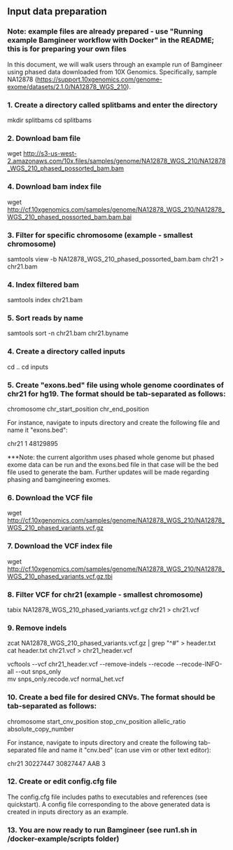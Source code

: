 ## Input data preparation

### Note: example files are already prepared - use "Running example Bamgineer workflow with Docker" in the README; this is for preparing your own files

In this document, we will walk users through an example run of Bamgineer using phased data downloaded from 10X Genomics. Specifically, sample NA12878 (https://support.10xgenomics.com/genome-exome/datasets/2.1.0/NA12878_WGS_210). 

### 1. Create a directory called splitbams and enter the directory

mkdir splitbams
cd splitbams

### 2. Download bam file 

wget http://s3-us-west-2.amazonaws.com/10x.files/samples/genome/NA12878_WGS_210/NA12878_WGS_210_phased_possorted_bam.bam

### 4. Download bam index file 

wget http://cf.10xgenomics.com/samples/genome/NA12878_WGS_210/NA12878_WGS_210_phased_possorted_bam.bam.bai

### 3. Filter for specific chromosome (example - smallest chromosome)

samtools view -b NA12878_WGS_210_phased_possorted_bam.bam chr21 > chr21.bam

### 4. Index filtered bam

samtools index chr21.bam

### 5. Sort reads by name

samtools sort -n chr21.bam chr21.byname   

### 4. Create a directory called inputs

cd ..
cd inputs

### 5. Create "exons.bed" file using whole genome coordinates of chr21 for hg19. The format should be tab-separated as follows: 

chromosome     chr_start_position     chr_end_position

For instance, navigate to inputs directory and create the following file and name it "exons.bed":

chr21     1     48129895

***Note: the current algorithm uses phased whole genome but phased exome data can be run and the exons.bed file in that case will be the bed file used to generate the bam. Further updates will be made regarding phasing and bamgineering exomes.

### 6. Download the VCF file

wget http://cf.10xgenomics.com/samples/genome/NA12878_WGS_210/NA12878_WGS_210_phased_variants.vcf.gz

### 7. Download the VCF index file

wget http://cf.10xgenomics.com/samples/genome/NA12878_WGS_210/NA12878_WGS_210_phased_variants.vcf.gz.tbi

### 8. Filter VCF for chr21 (example - smallest chromosome)

tabix NA12878_WGS_210_phased_variants.vcf.gz chr21 > chr21.vcf

### 9. Remove indels

zcat NA12878_WGS_210_phased_variants.vcf.gz | grep "^#" > header.txt  
cat header.txt chr21.vcf > chr21_header.vcf

vcftools --vcf chr21_header.vcf --remove-indels --recode --recode-INFO-all --out snps_only  
mv snps_only.recode.vcf normal_het.vcf

### 10. Create a bed file for desired CNVs. The format should be tab-separated as follows:

chromosome     start_cnv_position     stop_cnv_position     allelic_ratio     absolute_copy_number

For instance, navigate to inputs directory and create the following tab-separated file and name it "cnv.bed" (can use vim or other text editor):

chr21     30227447     30827447     AAB     3

### 12. Create or edit config.cfg file

The config.cfg file includes paths to executables and references (see quickstart). A config file corresponding to the above generated data is created in inputs directory as an example.

### 13. You are now ready to run Bamgineer (see run1.sh in /docker-example/scripts folder)